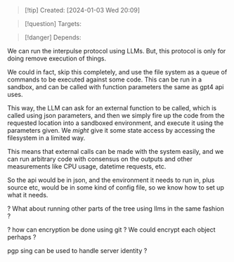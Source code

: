 
>[!tip] Created: [2024-01-03 Wed 20:09]

>[!question] Targets: 

>[!danger] Depends: 

We can run the interpulse protocol using LLMs.  But, this protocol is only for doing remove execution of things.

We could in fact, skip this completely, and use the file system as a queue of commands to be executed against some code.  This can be run in a sandbox, and can be called with function parameters the same as gpt4 api uses.

This way, the LLM can ask for an external function to be called, which is called using json parameters, and then we simply fire up the code from the requested location into a sandboxed environment, and execute it using the parameters given.  We *might* give it some state access by accessing the filesystem in a limited way.

This means that external calls can be made with the system easily, and we can run arbitrary code with consensus on the outputs and other measurements like CPU usage, datetime requests, etc.

So the api would be in json, and the environment it needs to run in, plus source etc, would be in some kind of config file, so we know how to set up what it needs.

? What about running other parts of the tree using llms in the same fashion ?

? how can encryption be done using git ?  We could encrypt each object perhaps ?

pgp sing can be used to handle server identity ?